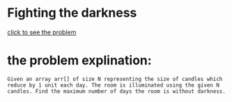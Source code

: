 # Fighting the darkness





[click to see the problem](https://practice.geeksforgeeks.org/problems/fighting-the-darkness3949/1?page=5&difficulty=Basic&sortBy=submissions)



 # the problem explination:
    Given an array arr[] of size N representing the size of candles which reduce by 1 unit each day. The room is illuminated using the given N candles. Find the maximum number of days the room is without darkness.








